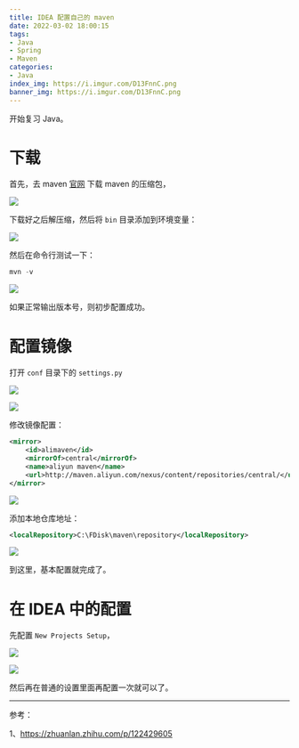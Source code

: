 ```yaml
---
title: IDEA 配置自己的 maven
date: 2022-03-02 18:00:15
tags:
- Java
- Spring
- Maven
categories:
- Java
index_img: https://i.imgur.com/D13FnnC.png
banner_img: https://i.imgur.com/D13FnnC.png
---
```


开始复习 Java。

# 下载

首先，去 maven [官网](https://maven.apache.org/download.cgi) 下载 maven 的压缩包，

![](https://i.imgur.com/pMaexBu.png)

下载好之后解压缩，然后将 `bin` 目录添加到环境变量：

![](https://i.imgur.com/woCHqyQ.png)

然后在命令行测试一下：

```powershell
mvn -v
```

![](https://i.imgur.com/MghlN1x.png)

如果正常输出版本号，则初步配置成功。

# 配置镜像

打开 `conf` 目录下的 `settings.py`

![](https://i.imgur.com/clQYnDi.png)

![](https://i.imgur.com/UL7kdeo.png)

修改镜像配置：

```xml
<mirror>
    <id>alimaven</id>
    <mirrorOf>central</mirrorOf>
    <name>aliyun maven</name>
    <url>http://maven.aliyun.com/nexus/content/repositories/central/</url>
</mirror>
```

![](https://i.imgur.com/3obRfRa.png)

添加本地仓库地址：

```xml
<localRepository>C:\FDisk\maven\repository</localRepository>
```

![](https://i.imgur.com/gupN8nL.png)

到这里，基本配置就完成了。

# 在 IDEA 中的配置

先配置 `New Projects Setup`，

![](https://i.imgur.com/sJeofSf.png)

![](https://i.imgur.com/CIQDjSU.png)

然后再在普通的设置里面再配置一次就可以了。

---

参考：

1、<https://zhuanlan.zhihu.com/p/122429605>